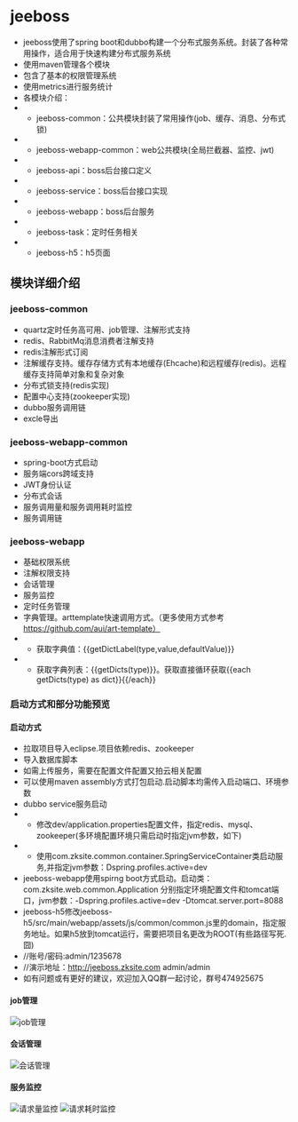 # jeeboss
- jeeboss使用了spring boot和dubbo构建一个分布式服务系统。封装了各种常用操作，适合用于快速构建分布式服务系统
- 使用maven管理各个模块
- 包含了基本的权限管理系统
- 使用metrics进行服务统计
- 各模块介绍：
- - jeeboss-common：公共模块封装了常用操作(job、缓存、消息、分布式锁)
- - jeeboss-webapp-common：web公共模块(全局拦截器、监控、jwt)
- - jeeboss-api：boss后台接口定义
- - jeeboss-service：boss后台接口实现
- - jeeboss-webapp：boss后台服务
- - jeeboss-task：定时任务相关
- - jeeboss-h5：h5页面


## 模块详细介绍
### jeeboss-common
- quartz定时任务高可用、job管理、注解形式支持
- redis、RabbitMq消息消费者注解支持
- redis注解形式订阅
- 注解缓存支持。缓存存储方式有本地缓存(Ehcache)和远程缓存(redis)。远程缓存支持简单对象和复杂对象
- 分布式锁支持(redis实现)
- 配置中心支持(zookeeper实现)
- dubbo服务调用链
- excle导出

### jeeboss-webapp-common
- spring-boot方式启动
- 服务端cors跨域支持
- JWT身份认证
- 分布式会话
- 服务调用量和服务调用耗时监控
- 服务调用链

### jeeboss-webapp
- 基础权限系统
- 注解权限支持
- 会话管理
- 服务监控
- 定时任务管理
- 字典管理。arttemplate快速调用方式。（更多使用方式参考 https://github.com/aui/art-template）
- - 获取字典值：{{getDictLabel(type,value,defaultValue)}}
- - 获取字典列表：{{getDicts(type)}}。获取直接循环获取{{each getDicts(type) as dict}}{{/each}}
### 启动方式和部分功能预览
#### 启动方式
- 拉取项目导入eclipse.项目依赖redis、zookeeper
- 导入数据库脚本
- 如需上传服务，需要在配置文件配置又拍云相关配置
- 可以使用maven assembly方式打包启动.启动脚本均需传入启动端口、环境参数
- dubbo service服务启动
- - 修改dev/application.properties配置文件，指定redis、mysql、zookeeper(多环境配置环境只需启动时指定jvm参数，如下)
- - 使用com.zksite.common.container.SpringServiceContainer类启动服务,并指定jvm参数：Dspring.profiles.active=dev
- jeeboss-webapp使用spirng boot方式启动。启动类：com.zksite.web.common.Application 分别指定环境配置文件和tomcat端口，jvm参数：-Dspring.profiles.active=dev -Dtomcat.server.port=8088
- jeeboss-h5修改jeeboss-h5/src/main/webapp/assets/js/common/common.js里的domain，指定服务地址。如果h5放到tomcat运行，需要把项目名更改为ROOT(有些路径写死.囧)
- //账号/密码:admin/1235678
- //演示地址：http://jeeboss.zksite.com admin/admin
- 如有问题或有更好的建议，欢迎加入QQ群一起讨论，群号474925675

#### job管理
![job管理](http://ypstatic.zksite.com/e3/18/c3e4949f55fe48c9a9f8fd8717a5b753.png "job管理")
#### 会话管理
![会话管理](http://ypstatic.zksite.com/91/24/0a2e7dba337443e7a96871f5dbe3fc38.png "会话管理")
#### 服务监控
![请求量监控](http://ypstatic.zksite.com/df/fe/14dc3ad9777d4ff6a7f9afc2dec73444.png "请求量监控")
![请求耗时监控](http://ypstatic.zksite.com/6d/ea/b6c3e5e9a5d84cfb89244d082c3cd67e.png "请求耗时监控")



